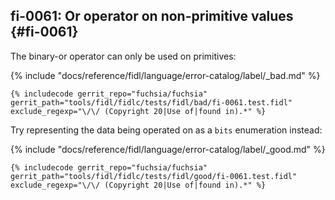 ## fi-0061: Or operator on non-primitive values {#fi-0061}

The binary-or operator can only be used on primitives:

{% include "docs/reference/fidl/language/error-catalog/label/_bad.md" %}

```fidl
{% includecode gerrit_repo="fuchsia/fuchsia" gerrit_path="tools/fidl/fidlc/tests/fidl/bad/fi-0061.test.fidl" exclude_regexp="\/\/ (Copyright 20|Use of|found in).*" %}
```

Try representing the data being operated on as a `bits` enumeration instead:

{% include "docs/reference/fidl/language/error-catalog/label/_good.md" %}

```fidl
{% includecode gerrit_repo="fuchsia/fuchsia" gerrit_path="tools/fidl/fidlc/tests/fidl/good/fi-0061.test.fidl" exclude_regexp="\/\/ (Copyright 20|Use of|found in).*" %}
```
